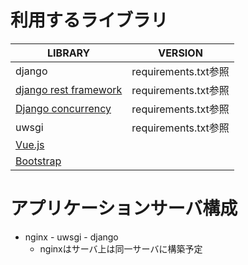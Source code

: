 # 利用するライブラリ

|LIBRARY|VERSION|
|---|---|
|django|requirements.txt参照|
|[django rest framework](https://www.django-rest-framework.org/)|requirements.txt参照|
|[Django concurrency](https://django-concurrency.readthedocs.io/)|requirements.txt参照|
|uwsgi|requirements.txt参照|
|[Vue.js](https://jp.vuejs.org/)||
|[Bootstrap](https://getbootstrap.com/)||

# アプリケーションサーバ構成

- nginx - uwsgi - django
  - nginxはサーバ上は同一サーバに構築予定
